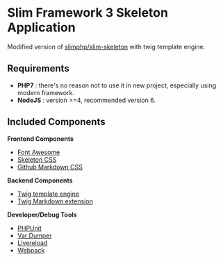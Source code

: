 # Slim Framework 3 Skeleton Application

Modified version of [slimphp/slim-skeleton](https://github.com/slimphp/Slim-Skeleton) with twig template engine.

## Requirements

- **PHP7** : there's no reason not to use it in new project, especially using modern framework.
- **NodeJS** : version >=4, recommended version 6.

## Included Components

**Frontend Components**

- [Font Awesome](https://www.npmjs.com/package/font-awesome)
- [Skeleton CSS](https://www.npmjs.com/package/skeleton-css)
- [Github Markdown CSS](https://www.npmjs.com/package/github-markdown-css)

**Backend Components**

- [Twig template engine](https://packagist.org/packages/twig/twig)
- [Twig Markdown extension](https://packagist.org/packages/jralph/twig-markdown)

**Developer/Debug Tools**

- [PHPUnit](https://packagist.org/packages/phpunit/phpunit)
- [Var Dumper](https://packagist.org/packages/symfony/var-dumper)
- [Livereload](https://www.npmjs.com/package/livereload)
- [Webpack](https://www.npmjs.com/package/webpack)

